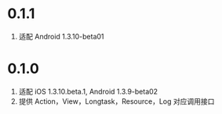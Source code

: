 # 0.1.1
1. 适配 Android 1.3.10-beta01


# 0.1.0
1. 适配 iOS 1.3.10.beta.1, Android 1.3.9-beta02
2. 提供 Action，View，Longtask，Resource，Log 对应调用接口